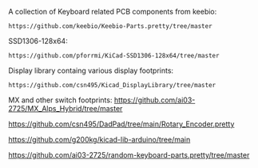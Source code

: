 A collection of Keyboard related PCB components from keebio:

    https://github.com/keebio/Keebio-Parts.pretty/tree/master


SSD1306-128x64:

    https://github.com/pforrmi/KiCad-SSD1306-128x64/tree/master


Display library containg various display footprints:

    https://github.com/csn495/Kicad_DisplayLibrary/tree/master



MX and other switch footprints:
    https://github.com/ai03-2725/MX_Alps_Hybrid/tree/master

https://github.com/csn495/DadPad/tree/main/Rotary_Encoder.pretty

https://github.com/g200kg/kicad-lib-arduino/tree/main

https://github.com/ai03-2725/random-keyboard-parts.pretty/tree/master